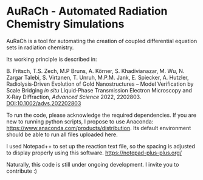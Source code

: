 # AuRaCh - Automated Radiation Chemistry Simulations

AuRaCh is a tool for automating the creation of coupled differential equation sets in radiation chemistry.

Its working principle is described in:

B. Fritsch, T.S. Zech, M.P Bruns, A. Körner, S. Khadivianazar, M. Wu, N. Zargar Talebi, S. Virtanen, T. Unruh, M.P.M. Jank, E. Spiecker, A. Hutzler, Radiolysis‐Driven Evolution of Gold Nanostructures –
Model Verification by Scale Bridging _in situ_ Liquid‐Phase Transmission Electron
Microscopy and X‐Ray Diffraction, _Advanced Science_ 2022, 2202803. [DOI:10.1002/advs.202202803](https://doi.org/10.1002/advs.202202803)

To run the code, please acknowledge the required dependencies.
If you are new to running python scripts, I propose to use Anaconda: https://www.anaconda.com/products/distribution.
Its default environment should be able to run all files uploaded here.

I used Notepad++ to set up the reaction text file, so the spacing is adjusted to display properly using this software. https://notepad-plus-plus.org/ 

Naturally, this code is still under ongoing development. I invite you to contribute :)
